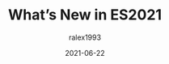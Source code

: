 ---
author: ralex1993
date: 2021-06-22
layout: post.njk
publisher: uidotdev
tags:
  - article
  - javascript
  - es2021
target_url: https://ui.dev/es2021/
title: What’s New in ES2021
---